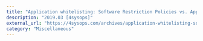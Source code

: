 ```yaml
---
title: "Application whitelisting: Software Restriction Policies vs. AppLocker vs. Windows Defender Application Control"
description: "2019.03 [4sysops]"
external_url: "https://4sysops.com/archives/application-whitelisting-software-restriction-policies-vs-applocker-vs-windows-defender-application-control/"
category: "Miscellaneous"
---
```

